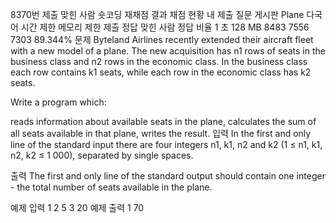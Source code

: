 8370번
제출
맞힌 사람
숏코딩
재채점 결과
채점 현황
내 제출
질문 게시판
Plane 다국어
시간 제한	메모리 제한	제출	정답	맞힌 사람	정답 비율
1 초	128 MB	8483	7556	7303	89.344%
문제
Byteland Airlines recently extended their aircraft fleet with a new model of a plane. The new acquisition has n1 rows of seats in the business class and n2 rows in the economic class. In the business class each row contains k1 seats, while each row in the economic class has k2 seats.

Write a program which:

reads information about available seats in the plane,
calculates the sum of all seats available in that plane,
writes the result.
입력
In the first and only line of the standard input there are four integers n1, k1, n2 and k2 (1 ≤ n1, k1, n2, k2 ≤ 1 000), separated by single spaces.

출력
The first and only line of the standard output should contain one integer - the total number of seats available in the plane.

예제 입력 1 
2 5 3 20
예제 출력 1 
70
